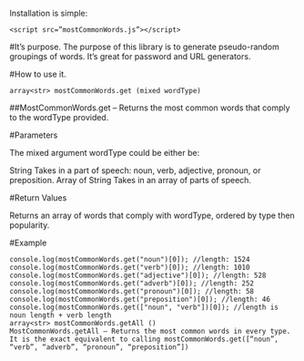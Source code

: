 
Installation is simple:
```
<script src=”mostCommonWords.js”></script>
```

#It’s purpose.
The purpose of this library is to generate pseudo-random groupings of words.  It’s great for password and URL generators.

#How to use it.
```
array<str> mostCommonWords.get (mixed wordType)
```
##MostCommonWords.get – Returns the most common words that comply to the wordType provided.

#Parameters

The mixed argument wordType could be either be:

String
    Takes in a part of speech: noun, verb, adjective, pronoun, or preposition.
Array of String
    Takes in an array of parts of speech.

#Return Values

Returns an array of words that comply with wordType, ordered by type then popularity.

#Example

```
console.log(mostCommonWords.get("noun")[0]); //length: 1524
console.log(mostCommonWords.get("verb")[0]); //length: 1010
console.log(mostCommonWords.get("adjective")[0]); //length: 528
console.log(mostCommonWords.get("adverb")[0]); //length: 252
console.log(mostCommonWords.get("pronoun")[0]); //length: 58
console.log(mostCommonWords.get("preposition")[0]); //length: 46
console.log(mostCommonWords.get(["noun", "verb"])[0]); //length is noun length + verb length
array<str> mostCommonWords.getAll ()
MostCommonWords.getAll – Returns the most common words in every type.  It is the exact equivalent to calling mostCommonWords.get([“noun”, “verb”, “adverb”, “pronoun”, “preposition”])
```
